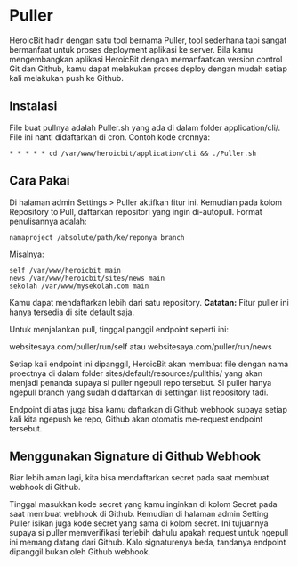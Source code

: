 # Puller

HeroicBit hadir dengan satu tool bernama Puller, tool sederhana tapi sangat bermanfaat untuk proses deployment aplikasi ke server. Bila kamu mengembangkan aplikasi HeroicBit dengan memanfaatkan version control Git dan Github, kamu dapat melakukan proses deploy dengan mudah setiap kali melakukan push ke Github.

## Instalasi

File buat pullnya adalah Puller.sh yang ada di dalam folder application/cli/. File ini nanti didaftarkan di cron. Contoh kode cronnya:

```
* * * * * cd /var/www/heroicbit/application/cli && ./Puller.sh
```

## Cara Pakai

Di halaman admin Settings > Puller aktifkan fitur ini. Kemudian pada kolom Repository to Pull, daftarkan repositori yang ingin di-autopull. Format penulisannya adalah:

`namaproject /absolute/path/ke/reponya branch`

Misalnya:

```
self /var/www/heroicbit main
news /var/www/heroicbit/sites/news main
sekolah /var/www/mysekolah.com main
```

Kamu dapat mendaftarkan lebih dari satu repository.
**Catatan:** Fitur puller ini hanya tersedia di site default saja.

Untuk menjalankan pull, tinggal panggil endpoint seperti ini:

websitesaya.com/puller/run/self atau websitesaya.com/puller/run/news

Setiap kali endpoint ini dipanggil, HeroicBit akan membuat file dengan nama proectnya di dalam folder sites/default/resources/pullthis/ yang akan menjadi penanda supaya si puller ngepull repo tersebut. Si puller hanya ngepull branch yang sudah didaftarkan di settingan list repository tadi.

Endpoint di atas juga bisa kamu daftarkan di Github webhook supaya setiap kali kita ngepush ke repo, Github akan otomatis me-request endpoint tersebut.

## Menggunakan Signature di Github Webhook

Biar lebih aman lagi, kita bisa mendaftarkan secret pada saat membuat webhook di Github.

Tinggal masukkan kode secret yang kamu inginkan di kolom Secret pada saat membuat webhook di Github. Kemudian di halaman admin Setting Puller isikan juga kode secret yang sama di kolom secret. Ini tujuannya supaya si puller memverifikasi terlebih dahulu apakah request untuk ngepull ini memang datang dari Github. Kalo signaturenya beda, tandanya endpoint dipanggil bukan oleh Github webhook.